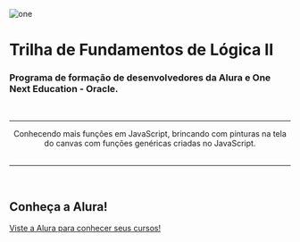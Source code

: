 ![one](https://user-images.githubusercontent.com/105398204/181934329-832602c0-c557-4e30-9fe7-1316dd693cf2.png)
# Trilha de Fundamentos de Lógica II <br>

### Programa de formação de desenvolvedores da Alura e One Next Education - Oracle.
<br><hr>
<div style="text-align: center; box-sizing: border-box;">
Conhecendo mais funções em JavaScript, brincando com pinturas na tela do canvas com funções genéricas criadas no JavaScript.
</div>
<br><hr>
<br>
<h2> Conheça a Alura!</h2>
<a href="https://www.alura.com.br/">Viste a Alura para conhecer seus cursos!</a>
